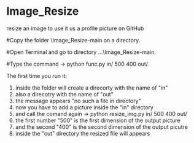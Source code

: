 # Image_Resize
resize an image to use it us a profile picture on GitHub


#Copy the folder \Image_Resize-main on a directory. 

#Open Terminal and go to directory ...\Image_Resize-main. 

#Type the command -> python func.py in/ 500 400 out/. 

The first time you run it:
1) inside the folder will create a direcorty with the name of "in"
2) also a direcotry with the name of "out"
3) the message appears "no such a file in directory"
4) now you have to add a picture inside the "in" directory 
5) and call the comand again -> python resize_img.py in/ 500 400 out/
6) the first number "500" is the first dimension of the output picture
7) and the second "400" is the second dimension of the output picutre
8) inside the "out" directory the resized file will appears
